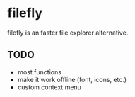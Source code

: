 # filefly

filefly is an faster file explorer alternative.

## TODO

- most functions
- make it work offline (font, icons, etc.)
- custom context menu